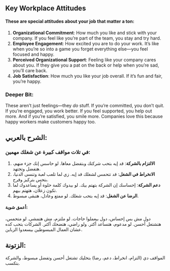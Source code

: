 ## Key Workplace Attitudes
#### These are special attitudes about your job that matter a ton:  
1. **Organizational Commitment**: How much you like and stick with your company. If you feel like you’re part of the team, you stay and try hard.  
2. **Employee Engagement**: How excited you are to do your work. It’s like when you’re so into a game you forget everything else—you feel focused and happy.  
3. **Perceived Organizational Support**: Feeling like your company cares about you. If they give you a pat on the back or help when you’re sad, you’ll care back.  
4. **Job Satisfaction**: How much you like your job overall. If it’s fun and fair, you’re happy.

### **Deeper Bit**:
These aren’t just feelings—they *do* stuff. If you’re committed, you don’t quit. If you’re engaged, you work better. If you feel supported, you help out more. And if you’re satisfied, you smile more. Companies love this because happy workers make customers happy too.

## **الشرح بالعربي**: 
### في تلات مواقف كبيرة عن شغلك مهمين:  
1. **الالتزام بالشركة**: قد إيه بتحب شركتك وبتفضل معاها. لو حاسس إنك جزء منهم، هتفضل وتجتهد.  
2. **الانخراط في الشغل**: قد تتحمس لشغلك قد إيه. زي لما تلعب لعبة وتنسى الدنيا، بتحس بتركيز وفرح.  
3. **دعم الشركة**: إحساسك إن الشركة بتهتم بيك. لو بيدوك كلمة حلوة أو يساعدوك لما تكون زعلان، هتهتم بيهم.  
4. **الرضا عن الشغل**: قد إيه بتحب شغلك. لو ممتع وعادل، هتبقى مبسوط.  
#### **أعمق شوية**:
دول مش بس إحساس، دول بيعملوا حاجات. لو ملتزم، مش هتمشي. لو متحمس، هتشتغل أحسن. لو مدعوم، هتساعد أكتر. ولو راضي، هتضحك أكتر. الشركات بتحب كده عشان العمال المبسوطين بيسعدوا الزباين.

## **الزتونة**:
المواقف دي (التزام، انخراط، دعم، رضا) بتخليك تشتغل أحسن وتفضل مبسوط، والشركة بتكسب.